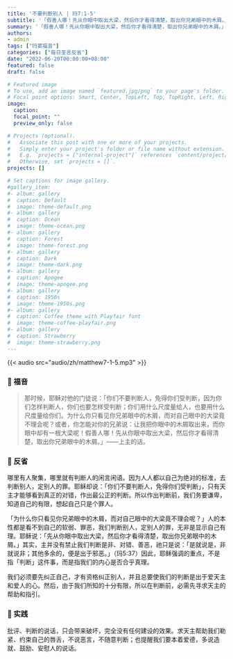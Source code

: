 ```yaml
---
title: '不要判断别人 | 玛7:1-5'
subtitle: '「假善人哪！先从你眼中取出大梁，然后你才看得清楚，取出你兄弟眼中的木屑。」（玛7:5）'
summary: '「假善人哪！先从你眼中取出大梁，然后你才看得清楚，取出你兄弟眼中的木屑。」（玛7:5）'
authors:
- admin
tags: ["玛窦福音"]
categories: ["每日圣言反省"]
date: "2022-06-20T00:00:00+08:00"
featured: false
draft: false

# Featured image
# To use, add an image named `featured.jpg/png` to your page's folder.
# Focal point options: Smart, Center, TopLeft, Top, TopRight, Left, Right, BottomLeft, Bottom, BottomRight
image:
  caption:
  focal_point: ""
  preview_only: false

# Projects (optional).
#   Associate this post with one or more of your projects.
#   Simply enter your project's folder or file name without extension.
#   E.g. `projects = ["internal-project"]` references `content/project/deep-learning/index.md`.
#   Otherwise, set `projects = []`.
projects: []

# Set captions for image gallery.
#gallery_item:
#- album: gallery
#  caption: Default
#  image: theme-default.png
#- album: gallery
#  caption: Ocean
#  image: theme-ocean.png
#- album: gallery
#  caption: Forest
#  image: theme-forest.png
#- album: gallery
#  caption: Dark
#  image: theme-dark.png
#- album: gallery
#  caption: Apogee
#  image: theme-apogee.png
#- album: gallery
#  caption: 1950s
#  image: theme-1950s.png
#- album: gallery
#  caption: Coffee theme with Playfair font
#  image: theme-coffee-playfair.png
#- album: gallery
#  caption: Strawberry
#  image: theme-strawberry.png
---
```


{{< audio src="audio/zh/matthew7-1-5.mp3" >}}

### :love_letter: 福音
> 那时候，耶稣对他的门徒说：「你们不要判断人，免得你们受判断，因为你们怎样判断人，你们也要怎样受判断；你们用什么尺度量给人，也要用什么尺度量给你们。为什么你只看见你兄弟眼中的木屑，而对自己眼中的大梁竟不理会呢？或者，你怎能对你的兄弟说：让我把你眼中的木屑取出来，而你眼中却有一根大梁呢！假善人哪！先从你眼中取出大梁，然后你才看得清楚，取出你兄弟眼中的木屑。」——上主的话。

### :speech_balloon: 反省
哪里有人聚集，哪里就有判断人的闲言闲语。因为人人都以自己为绝对的标准，去判断别人，定别人的罪。耶稣却说：「你们不要判断人，免得你们受判断」，只有天主才能够看到真正的对错，作出最公正的判断。所以作出判断前，我们务要谦卑，知道自己的有限，想起自己只是个罪人。

「为什么你只看见你兄弟眼中的木屑，而对自己眼中的大梁竟不理会呢？」人的本性都是看不到自己的软弱、罪恶，我们判断别人，定别人的罪，无非是显示自己有理。耶稣说：「先从你眼中取出大梁，然后你才看得清楚，取出你兄弟眼中的木屑。」其实，主并没有禁止我们判断是非、对错、善恶，祂只是说：「是就说是，非就说非；其他多余的，便是出于邪恶。」（玛5:37）因此，耶稣强调的重点，不是指「判断」这件事，而是指我们的内心是否合乎真理。

我们必须要先纠正自己，才有资格纠正别人，并且总要使我们的判断是出于爱天主和爱人的心。然后，由于我们所知的十分有限，所以在判断前，必需先寻求天主的帮助和指引。

### :runner: 实践
批评、判断的说话，只会带来破坏，完全没有任何建设的效果。求天主帮助我们勒紧、约束自己的唇舌，不说恶言，不随意判断；也提醒我们要本着爱德，多说造就、鼓励、安慰人的说话。
